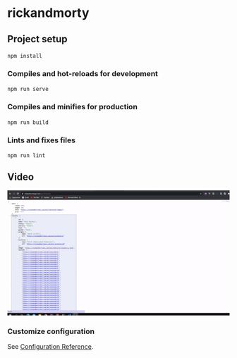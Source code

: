 # rickandmorty

## Project setup
```
npm install
```

### Compiles and hot-reloads for development
```
npm run serve
```

### Compiles and minifies for production
```
npm run build
```

### Lints and fixes files
```
npm run lint
```

## Video
![Demo](https://raw.githubusercontent.com/orhanerday/rickandmorty/master/video.gif)

### Customize configuration
See [Configuration Reference](https://cli.vuejs.org/config/).
